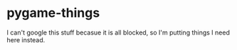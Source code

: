 # pygame-things

I can't google this stuff becasue it is all blocked, so I'm putting things I need here instead.